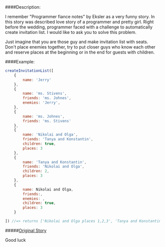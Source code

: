 ####Description:

I remember "Programmer fiance notes" by Eksler as a very funny story. In this story was described love story of a programmer and pretty girl. Right before the wedding, programmer faced with a
challenge to automatically create invitation list. I would like to ask you to solve this problem.

Just imagine that you are those guy and make invitation list with seats. Don't place enemies together, try to put closer guys who know each other and reserve places at the beginning or in the end for guests with children.

####Example:

```js
createInvitationList([
    {
        name: 'Jerry'
    },
    {
        name: 'ms. Stivens',
        friends: 'ms. Johnes',
        enemies: 'Jerry',
    },
    {
        name: 'ms. Johnes',
        friends: 'ms. Stivens'
    },
    {
        name: 'Nikolai and Olga',
        friends: 'Tanya and Konstantin',
        children: true,
        places: 3
    },
    {
        name: 'Tanya and Konstantin',
        friends: 'Nikolai and Olga',
        children: 2,
        places: 3
    },
    {
        name: Nikolai and Olga,
        friends:,
        enemies: ,
        children: true,
        places: 3
    }

]) //=> returns ['Nikolai and Olga places 1,2,3', 'Tanya and Konstantin places 2,3,4', 'Jerry place 5', 'ms. Johnes place 6', 'ms. Stivens place 7']
```

#####[Original Story](http://www.exler.ru/novels/wife.htm)

Good luck
